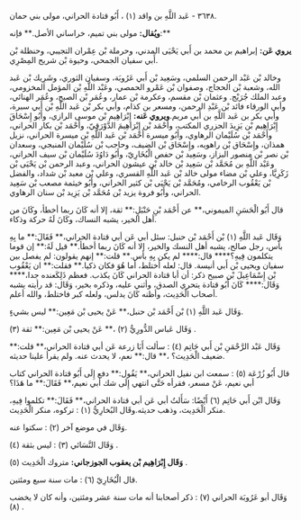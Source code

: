 ٣٦٣٨ - عَبد اللَّهِ بن واقد (١) ، أَبُو قتادة الحراني، مولى بني حمان.

**ويُقال:** مولى بني تميم، خراساني الأصل.** فإنه:**

**يروي عَن:** إبراهيم بن محمد بن أَبي يَحْيَى المدني، وحرملة بْن عِمْران التجيبي، وحنظلة بْن أَبي سفيان الجمحي، وحيوة بْن شريح المِصْرِي.

وخالد بْن عَبْد الرحمن السلمي، وسَعِيد بْن أَبي عَرُوبَة، وسفيان الثوري، وشَرِيك بْن عَبد الله، وشعبة بْن الحجاج، وصفوان بْن عَمْرو الحمصي، وعَبْد اللَّهِ بْن المؤمل المخزومي، وعبد الملك جُرَيْج. وعثمان بْن مقسم، وعكرمة بْن عمار، وعُمَر بْن الصبح، وعُمَر الهنائي، وأبي الورقاء فائد بْن عَبْدِ الرحمن، ومسعر بن كذام، وأبي بكر بْن عَبد اللَّهِ بْن أَبي سبرة، وأبي بكر بن عَبد اللَّهِ بن أَبي مريم.**ويروي عَنه:** إِبْرَاهِيم بْن موسى الرازي، وأَبُو إِسْحَاقَ إِبْرَاهِيم بْن يَزِيدَ الجزري المكتب، وأَحْمَد بْن إِبْرَاهِيمَ الدَّوْرَقِيّ، وأَحْمَد بْن بكار الحراني، وأَحْمَد بْن سُلَيْمان الرهاوي، وأَبُو ميسرة أَحْمَد بْن عَبد اللَّهِ بْن ميسرة الحراني، نزيل همذان، وإِسْحَاق بْن راهويه، وإِسْحَاق بْن الضيف، وحاجب بْن سُلَيْمان المنبجي، وسعدان بْن نصر بْن منصور البزاز، وسَعِيد بْن حفص الْبُخَارِيّ، وأَبُو دَاوُدَ سُلَيْمان بْن سيف الحراني، وعَبْد اللَّهِ بن مُحَمَّد بْن سَعِيد بْن خالد بْن عيشون الحراني، وعبد الرحمن بْن يَحْيَى بْن زَكَرِيَّا، وعلي بْن مضاء مولى خالد بْن عَبد اللَّهِ القسري، وعلي بْن معبد بْن شداد، والفضل بْن يَعْقُوب الرخامي، ومُحَمَّد بْن يَحْيَى بْن كثير الحراني، وأَبُو خيثمة مصعب بْن سَعِيد الحراني، وأَبُو فروة يزيد بْن مُحَمَّد بْن يَزِيد بْن سنان الرهاوي.

قال أَبُو الْحَسَنِ الميموني،** عن أَحْمَد بْنِ حَنْبَلٍ:** ثقة، إلا أنه كَانَ ربما أخطأ، وكَانَ من أهل الخير، يشبه النساك، وكَانَ لَهُ حركة وذكاء.

وَقَال عَبد اللَّهِ (١) بْن أَحْمَد بْن حنبل: سئل أبي عَن أبي قتادة الحراني،** فَقَالَ:** ما بِهِ بأس، رجل صالح، يشبه أهل النسك والخير، إلا أنه كَانَ ربما أخطأ.** قيل لَهُ:** إن قوما يتكلمون فِيهِ؟**** قال:**** لم يكن بِهِ بأس.** قلت:** إنهم يقولون: لم يفصل بين سفيان ويحيى بْن أَبي أنيسة. قال: لعله أختلط، أما هُوَ فكان ذكيا.** فقلت:** ان يَعْقُوب بْن إِسْمَاعِيلَ بْن صبيح ذكر: أن أبا قتادة الحراني كَانَ يكذب. فعظم ذَلِكَعنده جدا،**** وَقَال:**** كَانَ أَبُو قتادة يتحري الصدق، وأثني عليه، وذكره بخير، وَقَال: قد رأيته يشبه أصحاب الْحَدِيث، وأظنه كَانَ يدلس، ولعله كبر فاختلط، والله أعلم.

وَقَال عَبد اللَّهِ (١) بْن أَحْمَد بْن حنبل،** عَنْ يحيى بْن مَعِين:** ليس بشيءٍ.

وَقَال عَباس الدُّورِيُّ (٢) ،** عَنْ يحيى بْن مَعِين:** ثقة (٣) .

وَقَال عَبْد الرَّحْمَنِ بْن أَبي حَاتِم (٤) : سألت أَبَا زرعة عَن أبي قتادة الحراني،** قلت:** ضعيف الْحَدِيث؟ ،** قال:** نعم، لا يحدث عنه. ولم يقرأ علينا حديثه.

قال أَبُو زُرْعَة (٥) : سمعت ابن نفيل الحراني،** يَقُول:** دفع إِلَى أَبُو قتادة الحراني كتاب أبي نعيم، عَنْ مسعر، فقرأه حَتَّى انتهي إِلَى شك أبي نعيم،** فَقَالَ:** ما هَذَا؟

وَقَال ابْن أَبي حَاتِم (٦) أَيْضًا: سَأَلتُ أبي عَن أبي قتادة الحراني،** فَقَالَ:** تكلموا فِيهِ، منكر الْحَدِيث، وذهب حديثه.وقَال البُخارِيُّ (١) : تركوه، منكر الْحَدِيث.

وَقَال في موضع آخر (٢) : سكتوا عنه.

وَقَال النَّسَائي (٣) : ليس بثقة (٤) .

**وَقَال إِبْرَاهِيم بْن يعقوب الجوزجاني:** متروك الْحَدِيث (٥) .

قال الْبُخَارِيّ (٦) : مات سنة سبع ومئتين.

وَقَال أبو عَرُوبَة الحراني (٧) : ذكر أصحابنا أنه مات سنة عشر ومئتين، وأنه كان لا يخضب (٨) .